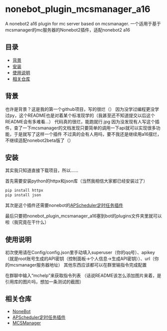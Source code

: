 # nonebot_plugin_mcsmanager_a16
A nonebot2 a16 plugin for mc server based on mcsmanager.
一个适用于基于mcsmanager的mc服务器的Nonebot2插件，适配nonebot2 a16

## 目录
- [背景](#背景)
- [安装](#安装)
- [使用说明](#使用说明)
- [相关仓库](#相关仓库)

## 背景
也许是背景？这是我的第一个github项目，写的很烂（）
因为没学过编程更没学过py，这个README也是对着某个标准现学的（我甚至还不知道提交以后这个README会有多难看...）
代码真的很烂，能跑就行.jpg
因为没发现有人写这个插件，查了一下mcsmanager的文档发现只要简单的调用一下api就可以实现很多功能，于是就写了这样一个插件
不过真的会有人用吗，要不我还是继续用a16摆烂，不继续适配nonebot2beta版了（）

## 安装
其实我只知道直接下载项目，所以......

首先需要安装python的httpx和json库（当然我相信大家都已经安装过了）

```sh
pip install httpx
pip install json
```

其次是这个插件还需要nonebot的[APScheduler定时任务插件](https://github.com/nonebot/plugin-apscheduler)

最后只要把nonebot_plugin_mcsmanager_a16塞到bot的plugins文件夹里就可以啦（我究竟在干什么）

## 使用说明
初次使用请在Config/config.json里手动填入superuser（你的qq号）、apikey（就是root账号生成的API密钥（控制面板->个人信息->生成API密钥））、url（你的mcsmanager服务器地址）
其他东西应该都可以在群里输指令完成配置

在群聊中输入“mchelp”来获取指令列表
（话说README该怎么添加图片来着，是引用库的图片吗，想加一条测试的截图）

## 相关仓库
- [NoneBot](https://github.com/nonebot)
- [APScheduler定时任务插件](https://github.com/nonebot/plugin-apscheduler)
- [MCSManager](https://github.com/MCSManager/MCSManager)
